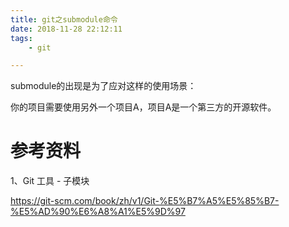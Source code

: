 ```yaml
---
title: git之submodule命令
date: 2018-11-28 22:12:11
tags:
	- git

---
```




submodule的出现是为了应对这样的使用场景：

你的项目需要使用另外一个项目A，项目A是一个第三方的开源软件。



# 参考资料

1、Git 工具 - 子模块

https://git-scm.com/book/zh/v1/Git-%E5%B7%A5%E5%85%B7-%E5%AD%90%E6%A8%A1%E5%9D%97